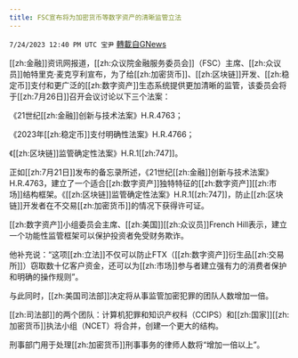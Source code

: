 ```yaml
---
title: FSC宣布将为加密货币等数字资产的清晰监管立法
---
```

`7/24/2023 12:40 PM UTC 宝尹` [轉載自GNews](https://gnews.org/articles/1483688)

  
[[zh:金融]]资讯网报道，[[zh:众议院金融服务委员会]]（FSC）主席、[[zh:众议员]]帕特里克·麦克亨利宣布，为了给[[zh:加密货币]]、[[zh:区块链]]开发、[[zh:稳定币]]支付和更广泛的[[zh:数字资产]]生态系统提供更加清晰的监管，该委员会将于[[zh:7月26日]]召开会议讨论以下三个法案：

《21世纪[[zh:金融]]创新与技术法案》H.R.4763；

《2023年[[zh:稳定币]]支付明确性法案》H.R.4766；

《[[zh:区块链]]监管确定性法案》H.R.1[[zh:747]]。

正如[[zh:7月21日]]发布的备忘录所述，《21世纪[[zh:金融]]创新与技术法案》H.R.4763，建立了一个适合[[zh:数字资产]]独特特征的[[zh:数字资产]][[zh:市场]]结构框架。《[[zh:区块链]]监管确定性法案》H.R.1[[zh:747]]，防止[[zh:区块链]]开发者在不交易[[zh:加密货币]]的情况下获得许可证。

[[zh:数字资产]]小组委员会主席、[[zh:美国]][[zh:众议员]]French Hill表示，建立一个功能性监管框架可以保护投资者免受财务欺诈。

他补充说：“这项[[zh:立法]]不仅可以防止FTX（[[zh:数字资产]]衍生品[[zh:交易所]]）窃取数十亿客户资金，还可以为[[zh:市场]]参与者建立强有力的消费者保护和明确的操作规则”。

与此同时，[[zh:美国司法部]]决定将从事监管加密犯罪的团队人数增加一倍。

[[zh:司法部]]的两个团队：计算机犯罪和知识产权科（CCIPS）和[[zh:国家]][[zh:加密货币]]执法小组（NCET）将合并，创建一个更大的结构。

刑事部门用于处理[[zh:加密货币]]刑事事务的律师人数将“增加一倍以上”。
